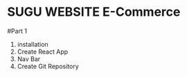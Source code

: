 # SUGU WEBSITE E-Commerce

#Part 1
1. installation
2. Create React App
3. Nav Bar
4. Create Git Repository
